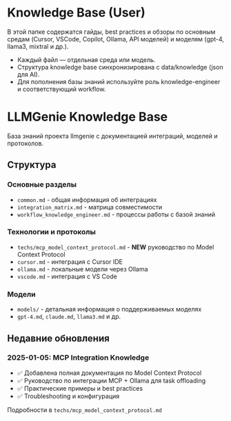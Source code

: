 # Knowledge Base (User)

В этой папке содержатся гайды, best practices и обзоры по основным средам (Cursor, VSCode, Copilot, Ollama, API моделей) и моделям (gpt-4, llama3, mixtral и др.).

- Каждый файл — отдельная среда или модель.
- Структура knowledge base синхронизирована с data/knowledge (json для AI).
- Для пополнения базы знаний используйте роль knowledge-engineer и соответствующий workflow.

# LLMGenie Knowledge Base

База знаний проекта llmgenie с документацией интеграций, моделей и протоколов.

## Структура

### Основные разделы
- `common.md` - общая информация об интеграциях
- `integration_matrix.md` - матрица совместимости
- `workflow_knowledge_engineer.md` - процессы работы с базой знаний

### Технологии и протоколы
- `techs/mcp_model_context_protocol.md` - **NEW** руководство по Model Context Protocol
- `cursor.md` - интеграция с Cursor IDE  
- `ollama.md` - локальные модели через Ollama
- `vscode.md` - интеграция с VS Code

### Модели
- `models/` - детальная информация о поддерживаемых моделях
- `gpt-4.md`, `claude.md`, `llama3.md` и др.

## Недавние обновления

### 2025-01-05: MCP Integration Knowledge
- ✅ Добавлена полная документация по Model Context Protocol
- ✅ Руководство по интеграции MCP + Ollama для task offloading
- ✅ Практические примеры и best practices
- ✅ Troubleshooting и конфигурация

Подробности в `techs/mcp_model_context_protocol.md` 